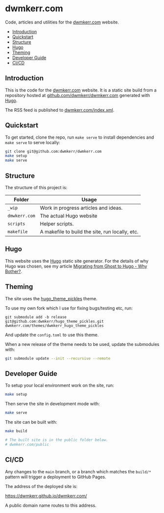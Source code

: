 # dwmkerr.com

Code, articles and utilities for the [dwmkerr.com](https://dwmkerr.com) website.

<!-- vim-markdown-toc GFM -->

* [Introduction](#introduction)
* [Quickstart](#quickstart)
* [Structure](#structure)
* [Hugo](#hugo)
* [Theming](#theming)
* [Developer Guide](#developer-guide)
* [CI/CD](#cicd)

<!-- vim-markdown-toc -->

## Introduction

This is the code for the [dwmkerr.com](https://dwmkerr.com) website. It is a static site build from a repository hosted at [github.com/dwmkerr/dwmkerr.com](https://github.com/dwmkerr/dwmkerr.com) generated with [Hugo](https://gohugo.io/).

The RSS feed is published to [dwmkerr.com/index.xml](https://dwmkerr.com/index.xml).

## Quickstart

To get started, clone the repo, run `make serve` to install dependencies and `make serve` to serve locally:

```sh
git clone git@github.com:dwmkerr/dwmkerr.com
make setup
make serve
```

## Structure

The structure of this project is:

| Folder        | Usage                                           |
|---------------|-------------------------------------------------|
| `_wip`        | Work in progress articles and ideas.            |
| `dmwkerr.com` | The actual Hugo website                         |
| `scripts`     | Helper scripts.                                 |
| `makefile`    | A makefile to build the site, run locally, etc. |

## Hugo

This website uses the [Hugo](https://gohugo.io/) static site generator. For the details of why Hugo was chosen, see my article [Migrating from Ghost to Hugo - Why Bother?](https://dwmkerr.com/migrating-from-ghost-to-hugo/).

## Theming

The site uses the [hugo_theme_pickles](https://github.com/mismith0227/hugo_theme_pickles.git) theme.

To use my own fork which I use for fixing bugs/testing etc, run:

```
git submodule add -b release git@github.com:dwmkerr/hugo_theme_pickles.git dwmkerr.com/themes/dwmkerr_hugo_theme_pickles
```

And update the `config.toml` to use this theme.

When a new release of the theme needs to be used, update the submodules with:

```sh
git submodule update --init --recursive --remote
```

## Developer Guide

To setup your local environment work on the site, run:

```sh
make setup
```

Then serve the site in development mode with:

```sh
make serve
```

The site can be built with:

```sh
make build

# The built site is in the public folder below.
# dwmkerr.com/public
```

## CI/CD

Any changes to the `main` branch, or a branch which matches the `build/*` pattern will trigger a deployment to GitHub Pages.

The address of the deployed site is:

https://dwmkerr.github.io/dwmkerr.com/

A public domain name routes to this address.
